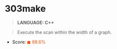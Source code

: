 # 303make

> __LANGUAGE: C++__

> Execute the scan within the width of a graph.

* Score: <span style="color:rgb(255, 80,0)">&#9724; 68.6% </span>
